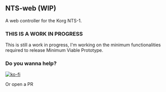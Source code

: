 ## NTS-web (WIP)

A web controller for the Korg NTS-1.

### THIS IS A WORK IN PROGRESS

This is still a work in progress, I'm working on the minimum functionalities required to release Minimum Viable Prototype.

### Do you wanna help?

[![ko-fi](https://ko-fi.com/img/githubbutton_sm.svg)](https://ko-fi.com/Y8Y43D7I3)

Or open a PR
